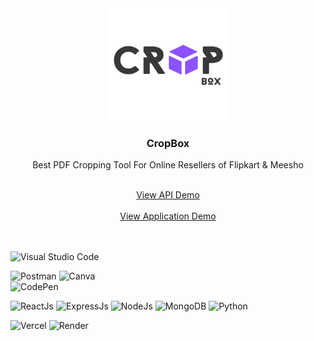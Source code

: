 <div align="center">
  <a href="https://github.com/othneildrew/Best-README-Template">
    <img src="cropbox_logo.png" alt="CropBox Logo" width="190" height="180">
  </a>

  <h3 align="center">CropBox</h3>

  <p align="center">
   Best PDF Cropping Tool For Online Resellers of Flipkart & Meesho
    <br />
  </p>
  <br>
   <a  href="https://cropbox.onrender.com" target="_blank" rel="noopener noreferrer" >View API Demo</a>
  <br><br>
  <a  href="https://cropbox.vercel.app" target="_blank" rel="noopener noreferrer" >View Application Demo</a>
</div>

<br>
<br>

                                                                           
  ![Visual Studio Code](https://img.shields.io/badge/Visual%20Studio%20Code-0078d7.svg?style=for-the-badge&logo=visual-studio-code&logoColor=white)

  ![Postman](https://img.shields.io/badge/Postman-FF6C37?style=for-the-badge&logo=postman&logoColor=white)
  ![Canva](https://img.shields.io/badge/Canva-%2300C4CC.svg?style=for-the-badge&logo=Canva&logoColor=white)     
  ![CodePen](https://img.shields.io/badge/Codepen-000000?style=for-the-badge&logo=codepen&logoColor=white)

  
    
  ![ReactJs](https://img.shields.io/badge/React-20232A?style=for-the-badge&logo=react&logoColor=61DAFB)
  ![ExpressJs](	https://img.shields.io/badge/Express.js-404D59?style=for-the-badge)
  ![NodeJs](https://img.shields.io/badge/Node.js-43853D?style=for-the-badge&logo=node.js&logoColor=white)
  ![MongoDB](https://img.shields.io/badge/MongoDB-4EA94B?style=for-the-badge&logo=mongodb&logoColor=white)
  ![Python](https://img.shields.io/badge/Python-3776AB?style=for-the-badge&logo=python&logoColor=white)

   	

  ![Vercel](https://img.shields.io/badge/Vercel-000000?style=for-the-badge&logo=vercel&logoColor=white)
  ![Render](https://img.shields.io/badge/Render_Cloud-4EA94B?style=for-the-badge&logo=render&logoColor=white)

